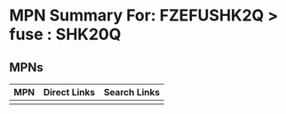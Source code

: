 



# MPN Summary For: FZEFUSHK2Q > fuse : SHK20Q

## MPNs
  

|MPN|Direct Links|Search Links|
| :--- | :--- | :--- |
||||
